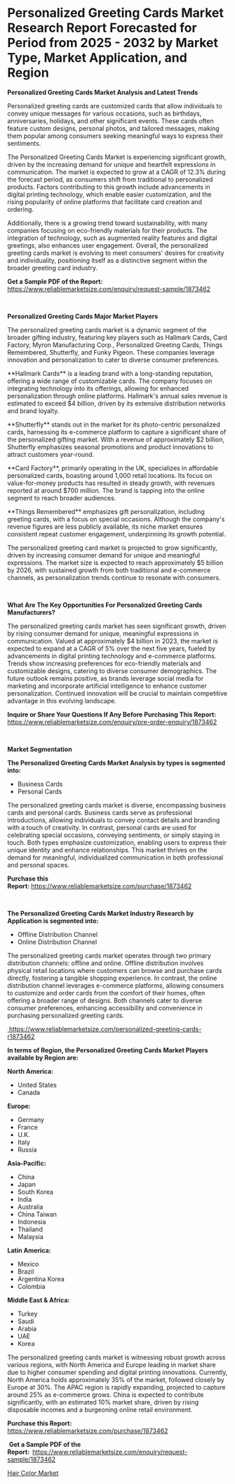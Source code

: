 <p><h1>Personalized Greeting Cards Market Research Report Forecasted for Period from 2025 -  2032 by Market Type, Market Application, and Region</h1></p><p><strong>Personalized Greeting Cards Market Analysis and Latest Trends</strong></p>
<p><p>Personalized greeting cards are customized cards that allow individuals to convey unique messages for various occasions, such as birthdays, anniversaries, holidays, and other significant events. These cards often feature custom designs, personal photos, and tailored messages, making them popular among consumers seeking meaningful ways to express their sentiments.</p><p>The Personalized Greeting Cards Market is experiencing significant growth, driven by the increasing demand for unique and heartfelt expressions in communication. The market is expected to grow at a CAGR of 12.3% during the forecast period, as consumers shift from traditional to personalized products. Factors contributing to this growth include advancements in digital printing technology, which enable easier customization, and the rising popularity of online platforms that facilitate card creation and ordering.</p><p>Additionally, there is a growing trend toward sustainability, with many companies focusing on eco-friendly materials for their products. The integration of technology, such as augmented reality features and digital greetings, also enhances user engagement. Overall, the personalized greeting cards market is evolving to meet consumers' desires for creativity and individuality, positioning itself as a distinctive segment within the broader greeting card industry.</p></p>
<p><strong>Get a Sample PDF of the Report:&nbsp;</strong> <a href="https://www.reliablemarketsize.com/enquiry/request-sample/1873462?utm_campaign=2799&utm_medium=2&utm_source=Github&utm_content=ia&utm_term=05042025&utm_id=personalized-greeting-cards">https://www.reliablemarketsize.com/enquiry/request-sample/1873462</a></p>
<p>&nbsp;</p>
<p><strong>Personalized Greeting Cards Major Market Players</strong></p>
<p><p>The personalized greeting cards market is a dynamic segment of the broader gifting industry, featuring key players such as Hallmark Cards, Card Factory, Myron Manufacturing Corp., Personalized Greeting Cards, Things Remembered, Shutterfly, and Funky Pigeon. These companies leverage innovation and personalization to cater to diverse consumer preferences.</p><p>**Hallmark Cards** is a leading brand with a long-standing reputation, offering a wide range of customizable cards. The company focuses on integrating technology into its offerings, allowing for enhanced personalization through online platforms. Hallmark's annual sales revenue is estimated to exceed $4 billion, driven by its extensive distribution networks and brand loyalty.</p><p>**Shutterfly** stands out in the market for its photo-centric personalized cards, harnessing its e-commerce platform to capture a significant share of the personalized gifting market. With a revenue of approximately $2 billion, Shutterfly emphasizes seasonal promotions and product innovations to attract customers year-round.</p><p>**Card Factory**, primarily operating in the UK, specializes in affordable personalized cards, boasting around 1,000 retail locations. Its focus on value-for-money products has resulted in steady growth, with revenues reported at around $700 million. The brand is tapping into the online segment to reach broader audiences.</p><p>**Things Remembered** emphasizes gift personalization, including greeting cards, with a focus on special occasions. Although the company's revenue figures are less publicly available, its niche market ensures consistent repeat customer engagement, underpinning its growth potential.</p><p>The personalized greeting card market is projected to grow significantly, driven by increasing consumer demand for unique and meaningful expressions. The market size is expected to reach approximately $5 billion by 2026, with sustained growth from both traditional and e-commerce channels, as personalization trends continue to resonate with consumers.</p></p>
<p>&nbsp;</p>
<p><strong>What Are The Key Opportunities For Personalized Greeting Cards Manufacturers?</strong></p>
<p><p>The personalized greeting cards market has seen significant growth, driven by rising consumer demand for unique, meaningful expressions in communication. Valued at approximately $4 billion in 2023, the market is expected to expand at a CAGR of 5% over the next five years, fueled by advancements in digital printing technology and e-commerce platforms. Trends show increasing preferences for eco-friendly materials and customizable designs, catering to diverse consumer demographics. The future outlook remains positive, as brands leverage social media for marketing and incorporate artificial intelligence to enhance customer personalization. Continued innovation will be crucial to maintain competitive advantage in this evolving landscape.</p></p>
<p><strong>Inquire or Share Your Questions If Any Before Purchasing This Report:</strong> <a href="https://www.reliablemarketsize.com/enquiry/pre-order-enquiry/1873462?utm_campaign=2799&utm_medium=2&utm_source=Github&utm_content=ia&utm_term=05042025&utm_id=personalized-greeting-cards">https://www.reliablemarketsize.com/enquiry/pre-order-enquiry/1873462</a></p>
<p>&nbsp;</p>
<p><strong>Market Segmentation</strong></p>
<p><strong>The Personalized Greeting Cards Market Analysis by types is segmented into:</strong></p>
<p><ul><li>Business Cards</li><li>Personal Cards</li></ul></p>
<p><p>The personalized greeting cards market is diverse, encompassing business cards and personal cards. Business cards serve as professional introductions, allowing individuals to convey contact details and branding with a touch of creativity. In contrast, personal cards are used for celebrating special occasions, conveying sentiments, or simply staying in touch. Both types emphasize customization, enabling users to express their unique identity and enhance relationships. This market thrives on the demand for meaningful, individualized communication in both professional and personal spaces.</p></p>
<p><strong>Purchase this Report:&nbsp;</strong><a href="https://www.reliablemarketsize.com/purchase/1873462?utm_campaign=2799&utm_medium=2&utm_source=Github&utm_content=ia&utm_term=05042025&utm_id=personalized-greeting-cards">https://www.reliablemarketsize.com/purchase/1873462</a></p>
<p>&nbsp;</p>
<p><strong>The Personalized Greeting Cards Market Industry Research by Application is segmented into:</strong></p>
<p><ul><li>Offline Distribution Channel</li><li>Online Distribution Channel</li></ul></p>
<p><p>The personalized greeting cards market operates through two primary distribution channels: offline and online. Offline distribution involves physical retail locations where customers can browse and purchase cards directly, fostering a tangible shopping experience. In contrast, the online distribution channel leverages e-commerce platforms, allowing consumers to customize and order cards from the comfort of their homes, often offering a broader range of designs. Both channels cater to diverse consumer preferences, enhancing accessibility and convenience in purchasing personalized greeting cards.</p></p>
<p><a href="https://www.reliablemarketsize.com/personalized-greeting-cards-r1873462?utm_campaign=2799&utm_medium=2&utm_source=Github&utm_content=ia&utm_term=05042025&utm_id=personalized-greeting-cards">&nbsp;https://www.reliablemarketsize.com/personalized-greeting-cards-r1873462</a></p>
<p><strong>In terms of Region, the Personalized Greeting Cards Market Players available by Region are:</strong></p>
<p>
    <p> <strong> North America: </strong>
        <ul>
            <li>United States</li>
            <li>Canada</li>
        </ul>
        </p> 
    <p> <strong> Europe: </strong>
        <ul>
            <li>Germany</li>
            <li>France</li>
            <li>U.K.</li>
            <li>Italy</li>
            <li>Russia</li>
        </ul>
        </p> 
    <p> <strong> Asia-Pacific: </strong>
        <ul>
            <li>China</li>
            <li>Japan</li>
            <li>South Korea</li>
            <li>India</li>
            <li>Australia</li>
            <li>China Taiwan</li>
            <li>Indonesia</li>
            <li>Thailand</li>
            <li>Malaysia</li>
        </ul>
        </p> 
    <p> <strong> Latin America: </strong>
        <ul>
            <li>Mexico</li>
            <li>Brazil</li>
            <li>Argentina Korea</li>
            <li>Colombia</li>
        </ul>
        </p> 
    <p> <strong> Middle East & Africa: </strong>
        <ul>
            <li>Turkey</li>
            <li>Saudi</li>
            <li>Arabia</li>
            <li>UAE</li>
            <li>Korea</li>
        </ul>
    </p>
    </p>
<p><p>The personalized greeting cards market is witnessing robust growth across various regions, with North America and Europe leading in market share due to higher consumer spending and digital printing innovations. Currently, North America holds approximately 35% of the market, followed closely by Europe at 30%. The APAC region is rapidly expanding, projected to capture around 25% as e-commerce grows. China is expected to contribute significantly, with an estimated 10% market share, driven by rising disposable incomes and a burgeoning online retail environment.</p></p>
<p><strong>Purchase this Report: </strong><a href="https://www.reliablemarketsize.com/purchase/1873462?utm_campaign=2799&utm_medium=2&utm_source=Github&utm_content=ia&utm_term=05042025&utm_id=personalized-greeting-cards">https://www.reliablemarketsize.com/purchase/1873462</a></p>
<p>&nbsp;<strong>Get a Sample PDF of the Report:&nbsp;&nbsp;</strong><a href="https://www.reliablemarketsize.com/enquiry/request-sample/1873462?utm_campaign=2799&utm_medium=2&utm_source=Github&utm_content=ia&utm_term=05042025&utm_id=personalized-greeting-cards">https://www.reliablemarketsize.com/enquiry/request-sample/1873462</a></p>
<p><strong></strong></p>
<p><p><a href="https://github.com/chikenmhamdi/Market-Research-Report-List-1/blob/main/hair-color-market.md?utm_campaign=2799&utm_medium=2&utm_source=Github&utm_content=ia&utm_term=05042025&utm_id=personalized-greeting-cards">Hair Color Market</a></p></p>
